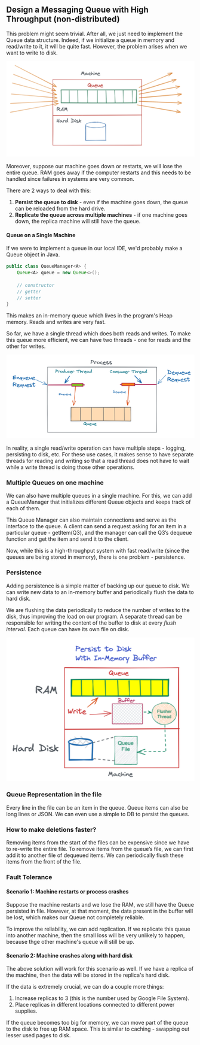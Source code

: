 ## Design a Messaging Queue with High Throughput (non-distributed)

This problem might seem trivial. After all, we just need to implement the Queue data structure. Indeed, if we initialize a queue in memory and read/write to it, it will be quite fast. However, the problem arises when we want to write to disk.

![Queue](../images/queue.png)

Moreover, suppose our machine goes down or restarts, we will lose the entire queue. RAM goes away if the computer restarts and this needs to be handled since failures in systems are very common.

There are 2 ways to deal with this:

1. **Persist the queue to disk** - even if the machine goes down, the queue can be reloaded from the hard drive.
2. **Replicate the queue across multiple machines** - if one machine goes down, the replica machine will still have the queue.

#### Queue on a Single Machine

If we were to implement a queue in our local IDE, we'd probably make a Queue object in Java.

```java
public class QueueManager<A> {
    Queue<A> queue = new Queue<>();

    // constructor
    // getter
    // setter
}
```

This makes an in-memory queue which lives in the program's Heap memory. Reads and writes are very fast.

So far, we have a single thread which does both reads and writes. To make this queue more efficient, we can have two threads - one for reads and the other for writes.

![2 Threads](../images/queue_2threads.png)

In reality, a single read/write operation can have multiple steps - logging, persisting to disk, etc. For these use cases, it makes sense to have separate threads for reading and writing so that a read thread does not have to wait while a write thread is doing those other operations.

### Multiple Queues on one machine

We can also have multiple queues in a single machine. For this, we can add a QueueManager that initializes different Queue objects and keeps track of each of them.

This Queue Manager can also maintain connections and serve as the interface to the queue. A client can send a request asking for an item in a particular queue - getItem(Q3), and the manager can call the Q3’s dequeue function and get the item and send it to the client.

Now, while this is a high-throughput system with fast read/write (since the queues are being stored in memory), there is one problem - persistence.

### Persistence

Adding persistence is a simple matter of backing up our queue to disk. We can write new data to an in-memory buffer and periodically flush the data to hard disk.

We are flushing the data periodically to reduce the number of writes to the disk, thus improving the load on our program.
A separate thread can be responsible for writing the content of the buffer to disk at every _flush interval_. Each queue can have its own file on disk.

![Persistence](../images/persistence.png)

### Queue Representation in the file

Every line in the file can be an item in the queue. Queue items can also be long lines or JSON. We can even use a simple to DB to persist the queues.

### How to make deletions faster?

Removing items from the start of the files can be expensive since we have to re-write the entire file. To remove items from the queue’s file, we can first add it to another file of dequeued items. We can periodically flush these items from the front of the file.

### Fault Tolerance

#### Scenario 1: Machine restarts or process crashes

Suppose the machine restarts and we lose the RAM, we still have the Queue persisted in file. However, at that moment, the data present in the buffer will be lost, which makes our Queue not completely reliable.

To improve the reliability, we can add replication. If we replicate this queue into another machine, then the small loss will be very unlikely to happen, because thge other machine's queue will still be up.

#### Scenario 2: Machine crashes along with hard disk

The above solution will work for this scenario as well. If we have a replica of the machine, then the data will be stored in the replica's hard disk.

If the data is extremely crucial, we can do a couple more things:

1. Increase replicas to 3 (this is the number used by Google File System).
2. Place replicas in different locations connected to different power supplies.

If the queue becomes too big for memory, we can move part of the queue to the disk to free up RAM space. This is similar to caching - swapping out lesser used pages to disk.
